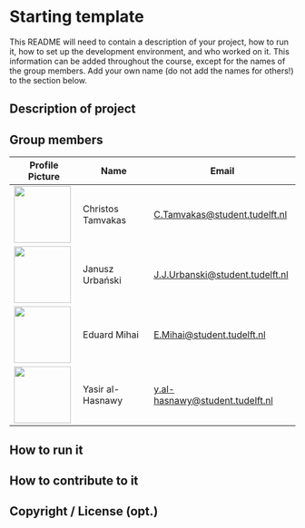 # Starting template

This README will need to contain a description of your project, how to run it, how to set up the development environment, and who worked on it.
This information can be added throughout the course, except for the names of the group members.
Add your own name (do not add the names for others!) to the section below.

## Description of project

## Group members

| Profile Picture                                                                                                            | Name              | Email                           |
|----------------------------------------------------------------------------------------------------------------------------|-------------------|---------------------------------|
| <img src="https://secure.gravatar.com/avatar/2a2401c549d44588617689508bd4aa32?s=192&d=identicon" width="100" height="100"> | Christos Tamvakas | C.Tamvakas@student.tudelft.nl   |
| <img src="https://secure.gravatar.com/avatar/3ff1211b531166f159e3a884e117aefb?s=800&d=identicon" width="100" height="100"> | Janusz Urbański   | J.J.Urbanski@student.tudelft.nl |
| <img src="https://secure.gravatar.com/avatar/b2a64c08aa91d4f7509e299c3674d862?s=800&d=identicon" width="100" height="100"> | Eduard Mihai      | E.Mihai@student.tudelft.nl      |
| <img src="https://secure.gravatar.com/avatar/0512d1ce7a232f4e148e8ed9b6f0e11f?s=800&d=identicon" width="100" height="100"> | Yasir al-Hasnawy      | y.al-hasnawy@student.tudelft.nl      |


<!-- Instructions (remove once assignment has been completed -->
<!-- - Add (only!) your own name to the table above (use Markdown formatting) -->
<!-- - Mention your *student* email address -->
<!-- - Preferably add a recognizable photo, otherwise add your GitLab photo -->
<!-- - (please make sure the photos have the same size) -->

## How to run it

## How to contribute to it

## Copyright / License (opt.)

